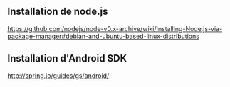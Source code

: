 Installation de node.js
-----------------------

https://github.com/nodejs/node-v0.x-archive/wiki/Installing-Node.js-via-package-manager#debian-and-ubuntu-based-linux-distributions

Installation d'Android SDK
--------------------------

http://spring.io/guides/gs/android/


